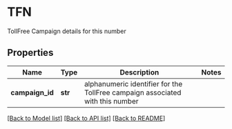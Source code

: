 # TFN

TollFree Campaign details for this number
## Properties
Name | Type | Description | Notes
------------ | ------------- | ------------- | -------------
**campaign_id** | **str** | alphanumeric identifier for the TollFree campaign associated with this number | 

[[Back to Model list]](../README.md#documentation-for-models) [[Back to API list]](../README.md#documentation-for-api-endpoints) [[Back to README]](../README.md)


